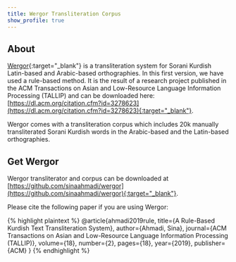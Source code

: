 ```yaml
---
title: Wergor Transliteration Corpus
show_profile: true
---
```


## About

[Wergor](https://github.com/sinaahmadi/wergor){:target="_blank"} is a transliteration system for Sorani Kurdish Latin-based and Arabic-based orthographies. In this first version, we have used a rule-based method. It is the result of a research project published in the ACM Transactions on Asian and Low-Resource Language Information Processing (TALLIP) and can be downloaded here: [https://dl.acm.org/citation.cfm?id=3278623](https://dl.acm.org/citation.cfm?id=3278623){:target="_blank"}.

Wergor comes with a transliteration corpus which includes 20k manually transliterated Sorani Kurdish words in the Arabic-based and the Latin-based orthographies.

## Get Wergor

Wergor transliterator and corpus can be downloaded at [https://github.com/sinaahmadi/wergor](https://github.com/sinaahmadi/wergor){:target="_blank"}.

Please cite the following paper if you are using Wergor:

{% highlight plaintext %}
    @article{ahmadi2019rule,
      title={A Rule-Based Kurdish Text Transliteration System},
      author={Ahmadi, Sina},
      journal={ACM Transactions on Asian and Low-Resource Language Information Processing (TALLIP)},
      volume={18},
      number={2},
      pages={18},
      year={2019},
      publisher={ACM}
    }
{% endhighlight %}
